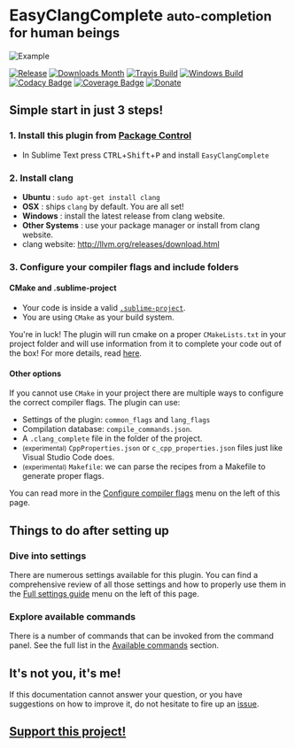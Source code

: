 # EasyClangComplete <small> auto-completion for human beings </small>

![Example](img/AutoComplete.gif)

[![Release][img-release]][release]
[![Downloads Month][img-downloads]][downloads]
[![Travis Build][img-travis]][travis]
[![Windows Build][img-appveyor]][appveyor]
[![Codacy Badge][img-codacy]][codacy]
[![Coverage Badge][img-coverage]][coverage]
[![Donate][img-paypal]][donate-paypal]

## **Simple start in just 3 steps!**

### **1. Install this plugin from [Package Control](https://packagecontrol.io/)** 

- In Sublime Text press <kbd>CTRL</kbd>+<kbd>Shift</kbd>+<kbd>P</kbd> and
  install `EasyClangComplete`

### **2. Install clang**
- **Ubuntu**        : `sudo apt-get install clang`
- **OSX**           : ships `clang` by default. You are all set!
- **Windows**       : install the latest release from clang website.
- **Other Systems** : use your package manager or install from clang website.
- clang website: http://llvm.org/releases/download.html

### **3. Configure your compiler flags and include folders**

#### CMake and .sublime-project
- Your code is inside a valid
  [`.sublime-project`](https://www.sublimetext.com/docs/3/projects.html).
- You are using `CMake` as your build system.

You're in luck! The plugin will run cmake on a proper `CMakeLists.txt` in your
project folder and will use information from it to complete your code out of
the box! For more details, read [here](../configs/#using-cmake-recommended).

#### Other options
If you cannot use `CMake` in your project there are multiple ways to configure
the correct compiler flags. The plugin can use:

- Settings of the plugin: `common_flags` and `lang_flags`
- Compilation database: `compile_commands.json`.
- A `.clang_complete` file in the folder of the project.
- <small>(experimental)</small> `CppProperties.json` or `c_cpp_properties.json`
  files just like Visual Studio Code does.
- <small>(experimental)</small> `Makefile`: we can parse the recipes from a Makefile to generate proper flags.

You can read more in the [Configure compiler flags](configs.md) menu on
the left of this page.

## Things to do after setting up

### Dive into settings
There are numerous settings available for this plugin. You can find a
comprehensive review of all those settings and how to properly use them in the
[Full settings guide](settings.md) menu on the left of this page.

### Explore available commands
There is a number of commands that can be invoked from the command panel. See the full list in the [Available commands](commands.md) section.

## It's not you, it's me!
If this documentation cannot answer your question, or you have suggestions on
how to improve it, do not hesitate to fire up an
[issue](https://github.com/niosus/EasyClangComplete/issues).

## [**Support this project!**](support.md)



[release]: https://github.com/niosus/EasyClangComplete/releases
[downloads]: https://packagecontrol.io/packages/EasyClangComplete
[travis]: https://travis-ci.org/niosus/EasyClangComplete
[appveyor]: https://ci.appveyor.com/project/niosus/easyclangcomplete/branch/master
[codacy]: https://www.codacy.com/app/zabugr/EasyClangComplete/dashboard
[coverage]: https://www.codacy.com/app/zabugr/EasyClangComplete/dashboard
[gitter]: https://gitter.im/niosus/EasyClangComplete?utm_source=badge&utm_medium=badge&utm_campaign=pr-badge
[donate-paypal]: https://www.paypal.com/cgi-bin/webscr?cmd=_s-xclick&hosted_button_id=2QLY7J4Q944HS
[donate-flattr]: https://flattr.com/submit/auto?user_id=niosus&url=https://github.com/niosus/EasyClangComplete&title=EasyClangComplete&language=Python&tags=github&category=software
[libclang-issue]: https://github.com/niosus/EasyClangComplete/issues/88
[cmake-issue]: https://github.com/niosus/EasyClangComplete/issues/19
[bountysource-link]: https://www.bountysource.com/teams/easyclangcomplete
[beerpay]: https://beerpay.io/niosus/EasyClangComplete
[gratipay]: https://gratipay.com/EasyClangComplete/
[maintainerd]: https://github.com/divmain/maintainerd

[img-gratipay]: https://img.shields.io/gratipay/user/niosus.svg?style=flat-square
[img-beerpay]: https://beerpay.io/niosus/EasyClangComplete/badge.svg?style=flat-square
[img-bountysource]: https://img.shields.io/bountysource/team/easyclangcomplete/activity.svg?style=flat-square
[img-appveyor]: https://img.shields.io/appveyor/ci/niosus/easyclangcomplete/master.svg?style=flat-square&label=windows
[img-travis]: https://img.shields.io/travis/niosus/EasyClangComplete/master.svg?style=flat-square&label=linux%20|%20osx
[img-codacy]: https://img.shields.io/codacy/grade/254f8db44b004dffa76b8cebfece4c06.svg?style=flat-square&label=quality
[img-coverage]: https://img.shields.io/codacy/coverage/254f8db44b004dffa76b8cebfece4c06.svg?style=flat-square
[img-release]: https://img.shields.io/github/release/niosus/EasyClangComplete.svg?style=flat-square
[img-downloads]: https://img.shields.io/packagecontrol/dm/EasyClangComplete.svg?maxAge=3600&style=flat-square
[img-downloads-month]: https://img.shields.io/packagecontrol/dm/EasyClangComplete.svg?maxAge=2592000&style=flat-square
[img-subl]: https://img.shields.io/badge/Sublime%20Text-3-green.svg?style=flat-square
[img-mit]: https://img.shields.io/badge/license-MIT-blue.svg?style=flat-square
[img-paypal]: https://img.shields.io/badge/Donate-PayPal-blue.svg?style=flat-square
[img-flattr]: https://img.shields.io/badge/Donate-Flattr-blue.svg?style=flat-square
[img-gitter]: https://badges.gitter.im/niosus/EasyClangComplete.svg?style=flat-square
